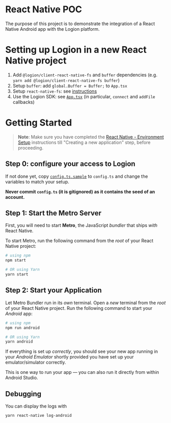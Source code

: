 # React Native POC

The purpose of this project is to demonstrate the integration of a React Native Android app with the Logion platform.

# Setting up Logion in a new React Native project

1. Add `@logion/client-react-native-fs` and `buffer` dependencies (e.g. `yarn add @logion/client-react-native-fs buffer`)
2. Setup `buffer`: add `global.Buffer = Buffer;` to `App.tsx`
3. Setup `react-native-fs`: see [instructions](https://github.com/itinance/react-native-fs)
4. Use the Logion SDK: see [`App.tsx`](./App.tsx) (in particular, `connect` and `addFile` callbacks)

# Getting Started

>**Note**: Make sure you have completed the [React Native - Environment Setup](https://reactnative.dev/docs/environment-setup) instructions till "Creating a new application" step, before proceeding.

## Step 0: configure your access to Logion

If not done yet, copy [`config.ts.sample`](./config.ts.sample) to `config.ts` and change the variables to match your setup.

**Never commit `config.ts` (it is gitignored) as it contains the seed of an account.**

## Step 1: Start the Metro Server

First, you will need to start **Metro**, the JavaScript _bundler_ that ships _with_ React Native.

To start Metro, run the following command from the _root_ of your React Native project:

```bash
# using npm
npm start

# OR using Yarn
yarn start
```

## Step 2: Start your Application

Let Metro Bundler run in its _own_ terminal. Open a _new_ terminal from the _root_ of your React Native project. Run the following command to start your _Android_ app:

```bash
# using npm
npm run android

# OR using Yarn
yarn android
```

If everything is set up _correctly_, you should see your new app running in your _Android Emulator_ shortly provided you have set up your emulator/simulator correctly.

This is one way to run your app — you can also run it directly from within Android Studio.

## Debugging

You can display the logs with
```bash
yarn react-native log-android
```
